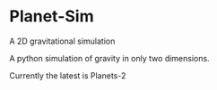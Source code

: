 # Planet-Sim
A 2D gravitational simulation

A python simulation of gravity in only two dimensions.

Currently the latest is Planets-2
